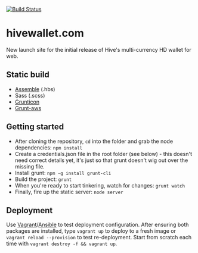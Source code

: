 [![Build Status](https://api.shippable.com/projects/53fa1c36cd0ccca206150052/badge/master)](https://www.shippable.com/projects/53fa1c36cd0ccca206150052)

# hivewallet.com

New launch site for the initial release of Hive's multi-currency HD wallet for web.

## Static build
- [Assemble](http://assemble.io/) (.hbs)
- Sass (.scss)
- [Grunticon](https://github.com/filamentgroup/grunticon)
- [Grunt-aws](https://github.com/jpillora/grunt-aws)

## Getting started

- After cloning the repository, `cd` into the folder and grab the node dependencies: `npm install`
- Create a credentials.json file in the root folder (see below) - this doesn't need correct details yet, it's just so that grunt doesn't wig out over the missing file.
- Install grunt: `npm -g install grunt-cli`
- Build the project: `grunt`
- When you're ready to start tinkering, watch for changes: `grunt watch`
- Finally, fire up the static server: `node server`

## Deployment

Use [Vagrant](http://www.vagrantup.com/)/[Ansible](http://docs.ansible.com/intro_installation.html#latest-releases-via-pip) to test deployment configuration. After ensuring both packages are installed, type `vagrant up` to deploy to a fresh image or `vagrant reload --provision` to test re-deployment. Start from scratch each time with `vagrant destroy -f && vagrant up`.
